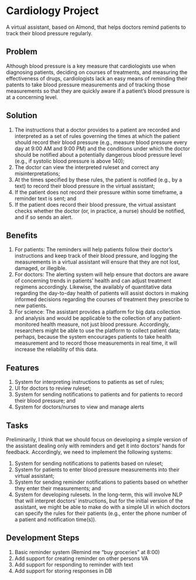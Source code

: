 # Cardiology Project
A virtual assistant, based on Almond, that helps doctors remind patients to track their blood pressure regularly.

## Problem

Although blood pressure is a key measure that cardiologists use when diagnosing patients, deciding on courses of treatments, and measuring the effectiveness of drugs, cardiologists lack an easy means of reminding their patents to take blood pressure measurements and of tracking those measurements so that they are quickly aware if a patient’s blood pressure is at a concerning level.   

## Solution

1.	The instructions that a doctor provides to a patient are recorded and interpreted as a set of rules governing the times at which the patient should record their blood pressure (e.g., measure blood pressure every day at 9:00 AM and 9:00 PM) and the conditions under which the doctor should be notified about a potentially dangerous blood pressure level (e.g., if systolic blood pressure is above 140);
2.	The doctor can view the interpreted ruleset and correct any misinterpretations; 
3.	At the times specified by these rules, the patient is notified (e.g., by a text) to record their blood pressure in the virtual assistant;
4.	If the patient does not record their pressure within some timeframe, a reminder text is sent; and
5.	If the patient does record their blood pressure, the virtual assistant checks whether the doctor (or, in practice, a nurse) should be notified, and if so sends an alert. 

## Benefits

1.	For patients: The reminders will help patients follow their doctor’s instructions and keep track of their blood pressure, and logging the measurements in a virtual assistant will ensure that they are not lost, damaged, or illegible. 
2.	For doctors: The alerting system will help ensure that doctors are aware of concerning trends in patients’ health and can adjust treatment regimens accordingly. Likewise, the availably of quantitative data regarding the day-to-day health of patients will assist doctors in making informed decisions regarding the courses of treatment they prescribe to new patients.
3.	For science: The assistant provides a platform for big data collection and analysis and would be applicable to the collection of any patient-monitored health measure, not just blood pressure. Accordingly, researchers might be able to use the platform to collect patient data; perhaps, because the system encourages patients to take health measurement and to record those measurements in real time, it will increase the reliability of this data. 

## Features 

1.	System for interpreting instructions to patients as set of rules;
2.	UI for doctors to review ruleset;
3.	System for sending notifications to patients and for patients to record their blood pressure; and
4.	System for doctors/nurses to view and manage alerts

## Tasks 

Preliminarily, I think that we should focus on developing a simple version of the assistant dealing only with reminders and get it into doctors’ hands for feedback. Accordingly, we need to implement the following systems: 

1.	System for sending notifications to patients based on ruleset;
2.	System for patients to enter blood pressure measurements into their virtual assistant;
3.	System for sending reminder notifications to patients based on whether they enter their measurements; and
4.	System for developing rulesets. In the long-term, this will involve NLP that will interpret doctors’ instructions, but for the initial version of the assistant, we might be able to make do with a simple UI in which doctors can specify the rules for their patients (e.g., enter the phone number of a patient and notification time(s)).

## Development Steps
1.	Basic reminder system (Remind me “buy groceries” at 8:00)
2.	Add support for creating reminder on other persons VA
3.	Add support for responding to reminder with text
4.	Add support for storing responses in DB
